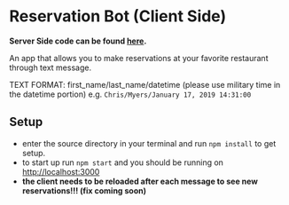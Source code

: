# Reservation Bot (Client Side)


**Server Side code can be found [here](https://github.com/SolaOmi/reservation_bot_server).**

An app that allows you to make reservations at your
favorite restaurant through text message.

TEXT FORMAT: first_name/last_name/datetime (please use military time in the datetime portion)
e.g. `Chris/Myers/January 17, 2019 14:31:00`

## Setup
- enter the source directory in your terminal and run `npm install` to get setup.
- to start up run `npm start` and you should be running on [http://localhost:3000](http://localhost:3000)
- **the client needs to be reloaded after each message to see new reservations!!! (fix coming soon)**
